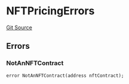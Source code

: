 # NFTPricingErrors
[Git Source](https://github.com/thrackle-io/tron/blob/2c06fb72526db5cd6662cbeec5fef5842b764c6f/src/common/IErrors.sol)


## Errors
### NotAnNFTContract

```solidity
error NotAnNFTContract(address nftContract);
```

